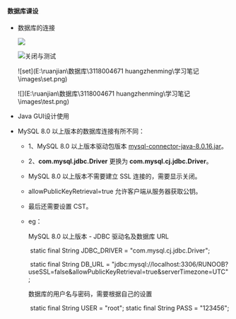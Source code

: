 #### 数据库课设

- 数据库的连接

  ![](\images\set.png)

  ![关闭与测试](\images\test.png)

  ![set](E:\ruanjian\数据库\3118004671 huangzhenming\学习笔记\images\set.png)

  ![](E:\ruanjian\数据库\3118004671 huangzhenming\学习笔记\images\test.png)

- Java GUI设计使用

  

- MySQL 8.0 以上版本的数据库连接有所不同：

  - 1、MySQL 8.0 以上版本驱动包版本 [mysql-connector-java-8.0.16.jar](https://static.runoob.com/download/mysql-connector-java-8.0.16.jar)。

  - 2、**com.mysql.jdbc.Driver** 更换为 **com.mysql.cj.jdbc.Driver**。

  - MySQL 8.0 以上版本不需要建立 SSL 连接的，需要显示关闭。

  - allowPublicKeyRetrieval=true 允许客户端从服务器获取公钥。

  - 最后还需要设置 CST。

  - eg：

     MySQL 8.0 以上版本 - JDBC 驱动名及数据库 URL    

    ​	static final String JDBC_DRIVER = "com.mysql.cj.jdbc.Driver";      

    ​	static final String DB_URL = "jdbc:mysql://localhost:3306/RUNOOB?useSSL=false&allowPublicKeyRetrieval=true&serverTimezone=UTC";      

     数据库的用户名与密码，需要根据自己的设置    

    ​	static final String USER = "root";    static final String PASS = "123456";

